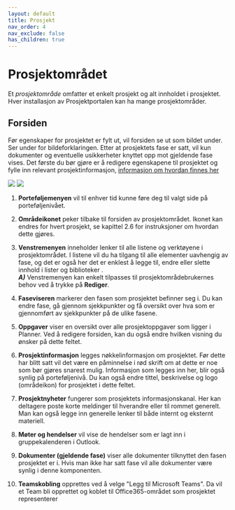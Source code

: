 ```yaml
---
layout: default
title: Prosjekt
nav_order: 4
nav_exclude: false
has_children: true
---
```


# Prosjektområdet

Et *prosjektområde* omfatter et enkelt prosjekt og alt innholdet i prosjektet. Hver installasjon av Prosjektportalen kan ha mange
prosjektområder.

## Forsiden

Før egenskaper for prosjektet er fylt ut, vil forsiden se ut som bildet under. Ser under for bildeforklaringen. Etter at prosjektets fase er satt, vil kun dokumenter og eventuelle usikkerheter knyttet opp mot gjeldende fase vises. Det første du bør gjøre er å redigere egenskapene til prosjektet og fylle inn relevant prosjektinformasjon, [informasjon om hvordan finnes her](4.2%20Prosjektegenskaper%20og%20fasesetting.html)


![](./media/4-Prosjektomrade.png)
![](./media/4-Prosjektomrade_MoteDokTeam.png)



1.  **Porteføljemenyen** vil til enhver tid kunne føre deg til valgt side på porteføljenivået.

2.  **Områdeikonet** peker tilbake til forsiden av prosjektområdet. Ikonet kan endres for hvert prosjekt, se kapittel 2.6 for instruksjoner om hvordan dette gjøres.

3. **Venstremenyen** inneholder lenker til alle listene og verktøyene i prosjektområdet. I listene vil du ha tilgang til alle elementer uavhengig av fase, og det er også her det er enklest å legge til, endre eller slette innhold i lister og biblioteker
    .     
   ***A)*** Venstremenyen kan enkelt tilpasses til prosjektområdebrukernes behov ved å trykke på **Rediger**.

4.  **Faseviseren** markerer den fasen som prosjektet befinner seg i. Du kan endre fase, gå gjennom sjekkpunkter og få oversikt over hva som er gjennomført av sjekkpunkter på de ulike fasene.

5.  **Oppgaver** viser en oversikt over alle prosjektoppgaver som ligger i Planner. Ved å redigere forsiden, kan du også endre hvilken visning du ønsker på dette feltet.

6.  **Prosjektinformasjon** legges nøkkelinformasjon om prosjektet. Før dette har blitt satt vil det være en påminnelse i rød skrift om at dette er noe som bør gjøres snarest mulig. Informasjon som legges inn her, blir også synlig på porteføljenivå. Du kan også endre tittel, beskrivelse og logo (områdeikon) for prosjektet i dette feltet.

7.  **Prosjektnyheter** fungerer som prosjektets informasjonskanal. Her kan deltagere poste korte meldinger til hverandre eller til rommet generelt. Man kan også legge inn generelle lenker til både internt og eksternt materiell.

8.  **Møter og hendelser** vil vise de hendelser som er lagt inn i gruppekalenderen i Outlook.

9.  **Dokumenter (gjeldende fase)** viser alle dokumenter tilknyttet den fasen prosjektet er i. Hvis man ikke har satt fase vil alle dokumenter være synlig i denne komponenten.

10. **Teamskobling** opprettes ved å velge "Legg til Microsoft Teams". Da vil et Team bli opprettet og koblet til Office365-området som prosjektet representerer
       
  




